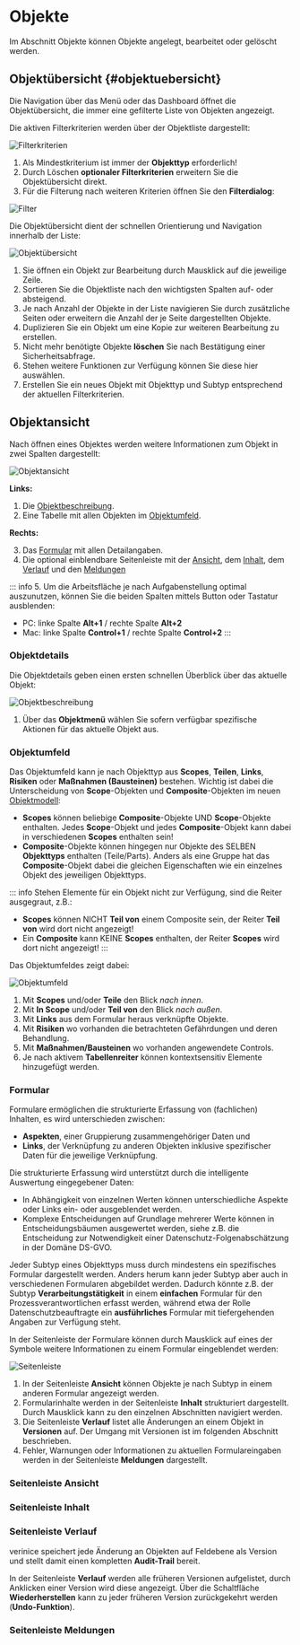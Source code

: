 # Objekte

Im Abschnitt Objekte können Objekte angelegt, bearbeitet oder gelöscht werden.

## Objektübersicht {#objektuebersicht}

Die Navigation über das Menü oder das Dashboard öffnet die Objektübersicht, die immer eine gefilterte Liste von Objekten angezeigt.

Die aktiven Filterkriterien werden über der Objektliste dargestellt:

![Filterkriterien](/assets/manual/filter-chips.de.png)

1. Als Mindestkriterium ist immer der **Objekttyp** erforderlich!
1. Durch Löschen **optionaler Filterkriterien** erweitern Sie die Objektübersicht direkt.
1. Für die Filterung nach weiteren Kriterien öffnen Sie den **Filterdialog**:

![Filter](/assets/manual/filter.de.png)

Die Objektübersicht dient der schnellen Orientierung und Navigation innerhalb der Liste:

![Objektübersicht](/assets/manual/object-list.de.png)

1. Sie öffnen ein Objekt zur Bearbeitung durch Mausklick auf die jeweilige Zeile.
1. Sortieren Sie die Objektliste nach den wichtigsten Spalten auf- oder absteigend.
1. Je nach Anzahl der Objekte in der Liste navigieren Sie durch zusätzliche Seiten oder erweitern die Anzahl der je Seite dargestellten Objekte.
1. Duplizieren Sie ein Objekt um eine Kopie zur weiteren Bearbeitung zu erstellen.
1. Nicht mehr benötigte Objekte **löschen** Sie nach Bestätigung einer Sicherheitsabfrage.
1. Stehen weitere Funktionen zur Verfügung können Sie diese hier auswählen.
1. Erstellen Sie ein neues Objekt mit Objekttyp und Subtyp entsprechend der aktuellen Filterkriterien.

## Objektansicht

Nach öffnen eines Objektes werden weitere Informationen zum Objekt in zwei Spalten dargestellt:

![Objektansicht](/assets/manual/object.de.png)

**Links:**

1. Die [Objektbeschreibung](#objektbeschreibung).
1. Eine Tabelle mit allen Objekten im [Objektumfeld](#objektumfeld).

**Rechts:**

3. Das [Formular](#formular) mit allen Detailangaben.
1. Die optional einblendbare Seitenleiste mit der [Ansicht](#seitenleiste-ansicht), dem [Inhalt](#seitenleiste-inhalt), dem [Verlauf](#seitenleiste-verlauf) und den [Meldungen](#seitenleiste-meldungen)

::: info 5. Um die Arbeitsfläche je nach Aufgabenstellung optimal auszunutzen, können Sie die beiden Spalten mittels Button oder Tastatur ausblenden:
 - PC: linke Spalte **Alt+1** / rechte Spalte **Alt+2**
 - Mac: linke Spalte **Control+1** / rechte Spalte **Control+2**
:::

### Objektdetails

Die Objektdetails geben einen ersten schnellen Überblick über das aktuelle Objekt:

![Objektbeschreibung](/assets/manual/object-details.de.png)

1. Über das **Objektmenü** wählen Sie sofern verfügbar spezifische Aktionen für das aktuelle Objekt aus.

### Objektumfeld

Das Objektumfeld kann je nach Objekttyp aus **Scopes**, **Teilen**, **Links**, **Risiken** oder **Maßnahmen (Bausteinen)** bestehen. Wichtig ist dabei die Unterscheidung von **Scope**-Objekten und **Composite**-Objekten im neuen [Objektmodell](/object-model/objects):
* **Scopes** können beliebige **Composite**-Objekte UND **Scope**-Objekte enthalten. Jedes **Scope**-Objekt und jedes **Composite**-Objekt kann dabei in verschiedenen **Scopes** enthalten sein!
* **Composite**-Objekte können hingegen nur Objekte des SELBEN **Objekttyps** enthalten (Teile/Parts). Anders als eine Gruppe hat das **Composite**-Objekt dabei die gleichen Eigenschaften wie ein einzelnes Objekt des jeweiligen Objekttyps.

::: info Stehen Elemente für ein Objekt nicht zur Verfügung, sind die Reiter ausgegraut, z.B.:
- **Scopes** können NICHT **Teil von** einem Composite sein, der Reiter **Teil von** wird dort nicht angezeigt!
- Ein **Composite** kann KEINE **Scopes** enthalten, der Reiter **Scopes** wird dort nicht angezeigt!
:::

Das Objektumfeldes zeigt dabei:

![Objektumfeld](/assets/manual/object-environment.de.png)

1. Mit **Scopes** und/oder **Teile** den Blick *nach innen*.
1. Mit **In Scope** und/oder **Teil von** den Blick *nach außen*.
1. Mit **Links** aus dem Formular heraus verknüpfte Objekte.
1. Mit **Risiken** wo vorhanden die betrachteten Gefährdungen und deren Behandlung.
1. Mit **Maßnahmen/Bausteinen** wo vorhanden angewendete Controls.
1. Je nach aktivem **Tabellenreiter** können kontextsensitiv Elemente hinzugefügt werden. 

### Formular

Formulare ermöglichen die strukturierte Erfassung von (fachlichen) Inhalten, es wird unterschieden zwischen:

- **Aspekten**, einer Gruppierung zusammengehöriger Daten und
- **Links**, der Verknüpfung zu anderen Objekten inklusive spezifischer Daten für die jeweilige Verknüpfung.

Die strukturierte Erfassung wird unterstützt durch die intelligente Auswertung eingegebener Daten:

- In Abhängigkeit von einzelnen Werten können unterschiedliche Aspekte oder Links ein- oder ausgeblendet werden.
- Komplexe Entscheidungen auf Grundlage mehrerer Werte können in Entscheidungsbäumen ausgewertet werden, siehe z.B. die Entscheidung zur Notwendigkeit einer Datenschutz-Folgenabschätzung in der Domäne DS-GVO.

Jeder Subtyp eines Objekttyps muss durch mindestens ein spezifisches Formular dargestellt werden. Anders herum kann jeder Subtyp aber auch in verschiedenen Formularen abgebildet werden. Dadurch könnte z.B. der Subtyp **Verarbeitungstätigkeit** in einem **einfachen** Formular für den Prozessverantwortlichen erfasst werden, während etwa der Rolle Datenschutzbeauftragte ein **ausführliches** Formular mit tiefergehenden Angaben zur Verfügung steht.

In der Seitenleiste der Formulare können durch Mausklick auf eines der Symbole weitere Informationen zu einem Formular eingeblendet werden:

![Seitenleiste](/assets/manual/object-details_sidebar.de.png)

1. In der Seitenleiste **Ansicht** können Objekte je nach Subtyp in einem anderen Formular angezeigt werden.
1. Formularinhalte werden in der Seitenleiste **Inhalt** strukturiert dargestellt. Durch Mausklick kann zu den einzelnen Abschnitten navigiert werden.
1. Die Seitenleiste **Verlauf** listet alle Änderungen an einem Objekt in **Versionen** auf. Der Umgang mit Versionen ist im folgenden Abschnitt beschrieben.
1. Fehler, Warnungen oder Informationen zu aktuellen Formulareingaben werden in der Seitenleiste **Meldungen** dargestellt.

### Seitenleiste Ansicht

### Seitenleiste Inhalt

### Seitenleiste Verlauf

verinice speichert jede Änderung an Objekten auf Feldebene als Version und stellt damit einen kompletten **Audit-Trail** bereit.

In der Seitenleiste **Verlauf** werden alle früheren Versionen aufgelistet, durch Anklicken einer Version wird diese angezeigt. Über die Schaltfläche **Wiederherstellen** kann zu jeder früheren Version zurückgekehrt werden (**Undo-Funktion**).

### Seitenleiste Meldungen
